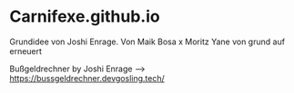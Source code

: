 # Carnifexe.github.io

Grundidee von Joshi Enrage. Von Maik Bosa x Moritz Yane von grund auf erneuert

Bußgeldrechner by Joshi Enrage --> https://bussgeldrechner.devgosling.tech/
